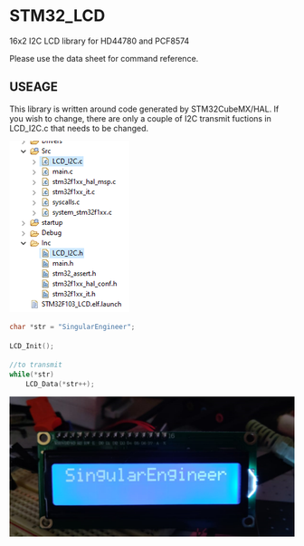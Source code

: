 # STM32_LCD
 16x2 I2C LCD library for HD44780 and PCF8574

Please use the data sheet for command reference.

## USEAGE
This library is written around code generated by STM32CubeMX/HAL. If you wish to change, there are only a couple of I2C transmit fuctions in LCD_I2C.c that needs to be changed.

![Include](Images/IncludeLCD_I2C.png)

```cpp
char *str = "SingularEngineer";

LCD_Init();

//to transmit
while(*str)
	LCD_Data(*str++);
```

![Output](Images/LCD_I2C.png)
